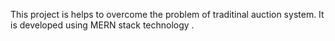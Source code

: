 This project is helps to overcome the problem of traditinal auction system. It is developed using MERN stack technology
.
